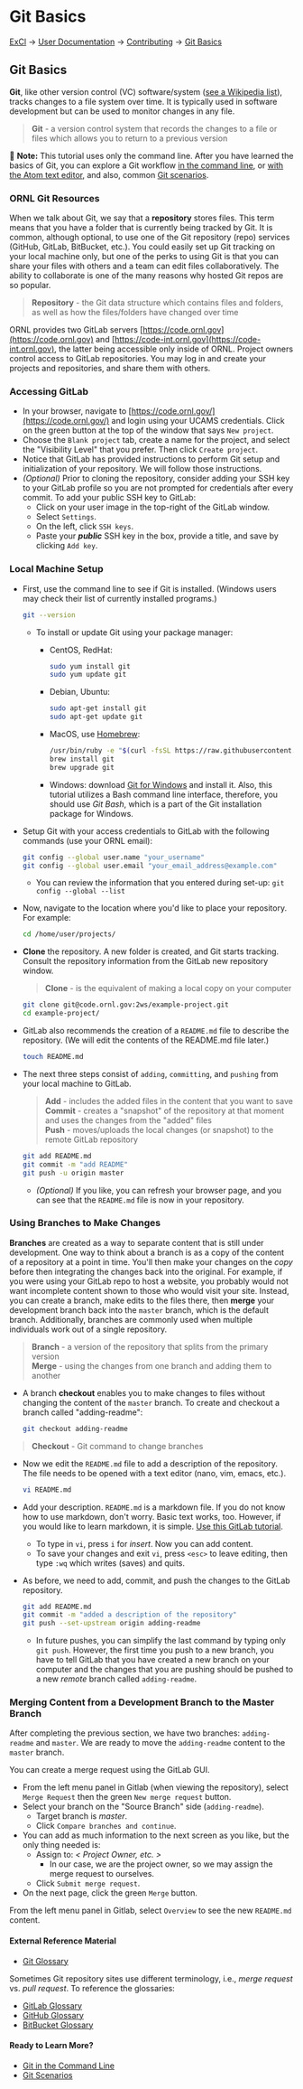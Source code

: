 # Git Basics

[ExCl](https://docs.excl.ornl.gov) → [User Documentation](../../) → [Contributing](https://github.com/ORNL-ExCL/excl-user-docs/tree/5b0a2bac08c6595857ffaa414e0a315a8fdfa27c/CONTRIBUTE.md) → [Git Basics](./)

## Git Basics

**Git**, like other version control (VC) software/system ([see a Wikipedia list](https://en.wikipedia.org/wiki/List\_of\_version\_control\_software)), tracks changes to a file system over time. It is typically used in software development but can be used to monitor changes in any file.

> **Git** - a version control system that records the changes to a file or files which allows you to return to a previous version

📝 **Note:** This tutorial uses only the command line. After you have learned the basics of Git, you can explore a Git workflow [in the command line](git-command-line.md), or [with the Atom text editor](git-workflow.md), and also, common [Git scenarios](git-scenarios.md).

### ORNL Git Resources

When we talk about Git, we say that a **repository** stores files. This term means that you have a folder that is currently being tracked by Git. It is common, although optional, to use one of the Git repository (repo) services (GitHub, GitLab, BitBucket, etc.). You could easily set up Git tracking on your local machine only, but one of the perks to using Git is that you can share your files with others and a team can edit files collaboratively. The ability to collaborate is one of the many reasons why hosted Git repos are so popular.

> **Repository** - the Git data structure which contains files and folders, as well as how the files/folders have changed over time

ORNL provides two GitLab servers [https://code.ornl.gov](https://code.ornl.gov) and [https://code-int.ornl.gov](https://code-int.ornl.gov), the latter being accessible only inside of ORNL. Project owners control access to GitLab repositories. You may log in and create your projects and repositories, and share them with others.

### Accessing GitLab

* In your browser, navigate to [https://code.ornl.gov/](https://code.ornl.gov/) and login using your UCAMS credentials. Click on the green button at the top of the window that says `New project`.
* Choose the `Blank project` tab, create a name for the project, and select the "Visibility Level" that you prefer. Then click `Create project`.
* Notice that GitLab has provided instructions to perform Git setup and initialization of your repository. We will follow those instructions.
* _(Optional)_ Prior to cloning the repository, consider adding your SSH key to your GitLab profile so you are not prompted for credentials after every commit. To add your public SSH key to GitLab:
  * Click on your user image in the top-right of the GitLab window.
  * Select `Settings`.
  * On the left, click `SSH keys`.
  * Paste your _**public**_ SSH key in the box, provide a title, and save by clicking `Add key`.

### Local Machine Setup

*   First, use the command line to see if Git is installed. (Windows users may check their list of currently installed programs.)

    ```bash
    git --version
    ```

    * To install or update Git using your package manager:
      *   CentOS, RedHat:

          ```bash
          sudo yum install git
          sudo yum update git
          ```
      *   Debian, Ubuntu:

          ```bash
          sudo apt-get install git
          sudo apt-get update git
          ```
      *   MacOS, use [Homebrew](https://brew.sh/):

          ```bash
          /usr/bin/ruby -e "$(curl -fsSL https://raw.githubusercontent.com/Homebrew/install/master/install)"
          brew install git
          brew upgrade git
          ```
      * Windows: download [Git for Windows](https://gitforwindows.org/) and install it. Also, this tutorial utilizes a Bash command line interface, therefore, you should use _Git Bash_, which is a part of the Git installation package for Windows.
*   Setup Git with your access credentials to GitLab with the following commands (use your ORNL email):

    ```bash
    git config --global user.name "your_username"
    git config --global user.email "your_email_address@example.com"
    ```

    * You can review the information that you entered during set-up: `git config --global --list`
*   Now, navigate to the location where you'd like to place your repository. For example:

    ```bash
    cd /home/user/projects/
    ```
*   **Clone** the repository. A new folder is created, and Git starts tracking. Consult the repository information from the GitLab new repository window.

    > **Clone** - is the equivalent of making a local copy on your computer

    ```bash
    git clone git@code.ornl.gov:2ws/example-project.git
    cd example-project/
    ```
*   GitLab also recommends the creation of a `README.md` file to describe the repository. (We will edit the contents of the README.md file later.)

    ```bash
    touch README.md
    ```
*   The next three steps consist of `adding`, `committing`, and `pushing` from your local machine to GitLab.

    > **Add** - includes the added files in the content that you want to save\
    > **Commit** - creates a "snapshot" of the repository at that moment and uses the changes from the "added" files\
    > **Push** - moves/uploads the local changes (or snapshot) to the remote GitLab repository

    ```bash
    git add README.md
    git commit -m "add README"
    git push -u origin master
    ```

    * _(Optional)_ If you like, you can refresh your browser page, and you can see that the `README.md` file is now in your repository.

### Using Branches to Make Changes

**Branches** are created as a way to separate content that is still under development. One way to think about a branch is as a copy of the content of a repository at a point in time. You'll then make your changes on the _copy_ before then integrating the changes back into the original. For example, if you were using your GitLab repo to host a website, you probably would not want incomplete content shown to those who would visit your site. Instead, you can create a branch, make edits to the files there, then **merge** your development branch back into the `master` branch, which is the default branch. Additionally, branches are commonly used when multiple individuals work out of a single repository.

> **Branch** - a version of the repository that splits from the primary version\
> **Merge** - using the changes from one branch and adding them to another

*   A branch **checkout** enables you to make changes to files without changing the content of the `master` branch. To create and checkout a branch called "adding-readme":

    ```bash
    git checkout adding-readme
    ```

> **Checkout** - Git command to change branches

*   Now we edit the `README.md` file to add a description of the repository. The file needs to be opened with a text editor (nano, vim, emacs, etc.).

    ```bash
    vi README.md
    ```
* Add your description. `README.md` is a markdown file. If you do not know how to use markdown, don't worry. Basic text works, too. However, if you would like to learn markdown, it is simple. [Use this GitLab tutorial](https://docs.gitlab.com/ee/user/markdown.html#standard-markdown).
  * To type in `vi`, press `i` for _insert_. Now you can add content.
  * To save your changes and exit `vi`, press `<esc>` to leave editing, then type `:wq` which writes (saves) and quits.
*   As before, we need to add, commit, and push the changes to the GitLab repository.

    ```bash
    git add README.md
    git commit -m "added a description of the repository"
    git push --set-upstream origin adding-readme
    ```

    * In future pushes, you can simplify the last command by typing only `git push`. However, the first time you push to a new branch, you have to tell GitLab that you have created a new branch on your computer and the changes that you are pushing should be pushed to a new _remote_ branch called `adding-readme`.

### Merging Content from a Development Branch to the Master Branch

After completing the previous section, we have two branches: `adding-readme` and `master`. We are ready to move the `adding-readme` content to the `master` branch.

You can create a merge request using the GitLab GUI.

* From the left menu panel in Gitlab (when viewing the repository), select `Merge Request` then the green `New merge request` button.
* Select your branch on the "Source Branch" side (`adding-readme`).
  * Target branch is _master_.
  * Click `Compare branches and continue`.
* You can add as much information to the next screen as you like, but the only thing needed is:
  * Assign to: _< Project Owner, etc. >_
    * In our case, we are the project owner, so we may assign the merge request to ourselves.
  * Click `Submit merge request`.
* On the next page, click the green `Merge` button.

From the left menu panel in Gitlab, select `Overview` to see the new `README.md` content.

#### External Reference Material

* [Git Glossary](https://git-scm.com/docs/gitglossary)

Sometimes Git repository sites use different terminology, i.e., _merge request_ vs. _pull request_. To reference the glossaries:

* [GitLab Glossary](https://docs.gitlab.com/ee/university/glossary/)
* [GitHub Glossary](https://help.github.com/articles/github-glossary/)
* [BitBucket Glossary](https://www.atlassian.com/git/glossary/terminology)

#### Ready to Learn More?

* [Git in the Command Line](git-command-line.md)
* [Git Scenarios](git-scenarios.md)
